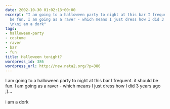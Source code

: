 ```yaml
---
date: 2002-10-30 01:02:13+00:00
excerpt: "I am going to a halloween party to night at this bar I frequent. it should
  be fun. I am going as a raver - which means I just dress how I did 3 years ago ;)...
  \n\ni am a dork"
tags:
- halloween-party
- costume
- raver
- bar
- fun
title: Halloween tonight?
wordpress_id: 386
wordpress_url: http://new.nata2.org/?p=386
---
```


I am going to a halloween party to night at this bar I frequent. it should be fun. I am going as a raver - which means I just dress how I did 3 years ago ;)... 
<br/><br/>
i am a dork